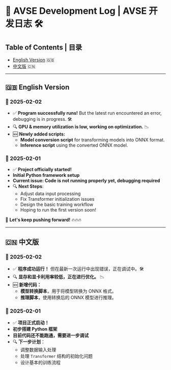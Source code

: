 # 📌 AVSE Development Log | AVSE 开发日志 🛠️

##  Table of Contents | 目录
- [English Version](#-english-version) 🇬🇧
- [中文版](#-中文版) 🇨🇳

---

## 🇬🇧 English Version

### 📅 2025-02-02 
- ✅ **Program successfully runs!** But the latest run encountered an error, debugging is in progress. 🛠️
- 🔍 **GPU & memory utilization is low, working on optimization.** 📉
- 🆕 **Newly added scripts:**
  -  **Model conversion script** for transforming models into ONNX format.
  -  **Inference script** using the converted ONNX model.


### 📅 2025-02-01 
- ✅ **Project officially started!**
-  **Initial Python framework setup**
-  **Current issue: Code is not running properly yet, debugging required**
- 🔍 **Next Steps**:
  -  Adjust data input processing
  -  Fix Transformer initialization issues
  -  Design the basic training workflow
  -  Hoping to run the first version soon!

💪 **Let's keep pushing forward!** 🔥🔥🔥

---

## 🇨🇳 中文版

### 📅 2025-02-02 
- ✅ **程序成功运行！** 但在最新一次运行中出现错误，正在调试中。🛠️
- 🔍 **显存和显卡利用率较低，正在进行优化。** 📉
- 🆕 **新增代码：**
  -  **模型转换脚本**，用于将模型转换为 ONNX 格式。
  -  **推理脚本**，使用转换后的 ONNX 模型进行推理。


### 📅 2025-02-01 
- ✅ **项目正式启动！**
-  **初步搭建 Python 框架**
-  **目前代码还不能跑通，需要进一步调试**
- 🔍 **下一步计划**：
  -  调整数据输入处理
  -  处理 `Transformer` 结构的初始化问题
  -  设计基本的训练流程

